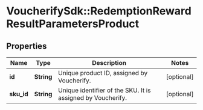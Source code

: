 # VoucherifySdk::RedemptionRewardResultParametersProduct

## Properties

| Name | Type | Description | Notes |
| ---- | ---- | ----------- | ----- |
| **id** | **String** | Unique product ID, assigned by Voucherify.  | [optional] |
| **sku_id** | **String** | Unique identifier of the SKU. It is assigned by Voucherify. | [optional] |

